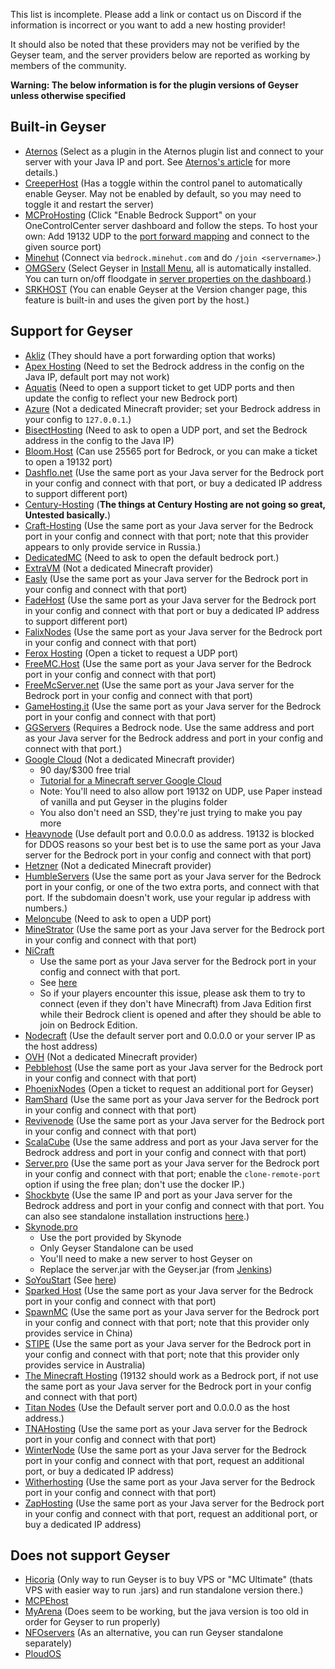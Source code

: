 This list is incomplete. Please add a link or contact us on Discord if the information is incorrect or you want to add a new hosting provider!

It should also be noted that these providers may not be verified by the Geyser team, and the server providers below are reported as working by members of the community.

**Warning: The below information is for the plugin versions of Geyser unless otherwise specified**

## Built-in Geyser
* [Aternos](https://aternos.org/) (Select as a plugin in the Aternos plugin list and connect to your server with your Java IP and port. See [Aternos's article](https://support.aternos.org/hc/en-us/articles/360051047631) for more details.)
* [CreeperHost](https://www.creeperhost.net/) (Has a toggle within the control panel to automatically enable Geyser. May not be enabled by default, so you may need to toggle it and restart the server)
* [MCProHosting](https://mcprohosting.com/) (Click "Enable Bedrock Support" on your OneControlCenter server dashboard and follow the steps. To host your own: Add 19132 UDP to the [port forward mapping](https://clients.mcprohosting.com/index.php?rp=/knowledgebase/379/Firewall-and-Port-Management.html) and connect to the given source port)
* [Minehut](https://minehut.com/) (Connect via `bedrock.minehut.com` and do `/join <servername>`.)
* [OMGServ](https://www.omgserv.com/en/) (Select Geyser in [Install Menu](https://i.imgur.com/Gewpsrq.png), all is automatically installed. You can turn on/off floodgate in [server properties on the dashboard](https://i.imgur.com/jg5mzNj.png).)
* [SRKHOST](https://www.srkhost.eu/) (You can enable Geyser at the Version changer page, this feature is built-in and uses the given port by the host.)

## Support for Geyser
* [Akliz](https://www.akliz.net/) (They should have a port forwarding option that works)
* [Apex Hosting](https://apexminecrafthosting.com/) (Need to set the Bedrock address in the config on the Java IP, default port may not work)
* [Aquatis](https://aquatis.host/) (Need to open a support ticket to get UDP ports and then update the config to reflect your new Bedrock port)
* [Azure](https://azure.microsoft.com/) (Not a dedicated Minecraft provider; set your Bedrock address in your config to `127.0.0.1`.)
* [BisectHosting](https://www.bisecthosting.com/) (Need to ask to open a UDP port, and set the Bedrock address in the config to the Java IP)
* [Bloom.Host](https://www.bloom.host/) (Can use 25565 port for Bedrock, or you can make a ticket to open a 19132 port)
* [Dashflo.net](https://dashflo.net/) (Use the same port as your Java server for the Bedrock port in your config and connect with that port, or buy a dedicated IP address to support different port)
* [Century-Hosting](https://century-hosting.com) (**The things at Century Hosting are not going so great, Untested basically.**)
* [Craft-Hosting](https://craft-hosting.ru/) (Use the same port as your Java server for the Bedrock port in your config and connect with that port; note that this provider appears to only provide service in Russia.)
* [DedicatedMC](https://dedicatedmc.io/) (Need to ask to open the default bedrock port.)
* [ExtraVM](https://extravm.com/) (Not a dedicated Minecraft provider)
* [Easly](https://easlyhost.com) (Use the same port as your Java server for the Bedrock port in your config and connect with that port)
* [FadeHost](https://fadehost.com/) (Use the same port as your Java server for the Bedrock port in your config and connect with that port or buy a dedicated IP address to support different port)
* [FalixNodes](https://falixnodes.net/) (Use the same port as your Java server for the Bedrock port in your config and connect with that port)
* [Ferox Hosting](https://feroxhosting.nl) (Open a ticket to request a UDP port)
* [FreeMC.Host](https://freemc.host/) (Use the same port as your Java server for the Bedrock port in your config and connect with that port)
* [FreeMcServer.net](https://freemcserver.net) (Use the same port as your Java server for the Bedrock port in your config and connect with that port)
* [GameHosting.it](https://www.gamehosting.it/) (Use the same port as your Java server for the Bedrock port in your config and connect with that port)
* [GGServers](https://ggservers.com/) (Requires a Bedrock node. Use the same address and port as your Java server for the Bedrock address and port in your config and connect with that port.)
* [Google Cloud](https://cloud.google.com/) (Not a dedicated Minecraft provider)
  - 90 day/$300 free trial
  - [Tutorial for a Minecraft server Google Cloud](https://cloud.google.com/solutions/gaming/minecraft-server)
  - Note: You'll need to also allow port 19132 on UDP, use Paper instead of vanilla and put Geyser in the plugins folder
  - You also don't need an SSD, they're just trying to make you pay more
* [Heavynode](https://www.heavynode.com/) (Use default port and 0.0.0.0 as address. 19132 is blocked for DDOS reasons so your best bet is to use the same port as your Java server for the Bedrock port in your config and connect with that port)
* [Hetzner](https://hetzner.com) (Not a dedicated Minecraft provider)
* [HumbleServers](https://humbleservers.com/) (Use the same port as your Java server for the Bedrock port in your config, or one of the two extra ports, and connect with that port. If the subdomain doesn't work, use your regular ip address with numbers.)
* [Meloncube](https://www.meloncube.net/) (Need to ask to open a UDP port)
* [MineStrator](https://minestrator.com/) (Use the same port as your Java server for the Bedrock port in your config and connect with that port)
* [NiCraft](https://www.ni-host.com/)
  - Use the same port as your Java server for the Bedrock port in your config and connect with that port.
  - See [here](https://github.com/GeyserMC/Geyser/wiki/Common-Issues#bedrock-players-can-connect-after-hitting-the-server-on-a-tcp-port-eg-on-java-or-a-website-on-the-same-server)
  - So if your players encounter this issue, please ask them to try to connect (even if they don't have Minecraft) from Java Edition first while their Bedrock client is opened and after they should be able to join on Bedrock Edition.
* [Nodecraft](https://nodecraft.com) (Use the default server port and 0.0.0.0 or your server IP as the host address)
* [OVH](https://www.ovh.com/) (Not a dedicated Minecraft provider)
* [Pebblehost](https://pebblehost.com/) (Use the same port as your Java server for the Bedrock port in your config and connect with that port)
* [PhoenixNodes](https://phoenixnodes.com) (Open a ticket to request an additional port for Geyser)
* [RamShard](https://ramshard.com/) (Use the same port as your Java server for the Bedrock port in your config and connect with that port)
* [Revivenode](https://revivenode.com/) (Use the same port as your Java server for the Bedrock port in your config and connect with that port)
* [ScalaCube](https://scalacube.com/) (Use the same address and port as your Java server for the Bedrock address and port in your config and connect with that port)
* [Server.pro](https://server.pro) (Use the same port as your Java server for the Bedrock port in your config and connect with that port; enable the `clone-remote-port` option if using the free plan; don't use the docker IP.)
* [Shockbyte](https://shockbyte.com/) (Use the same IP and port as your Java server for the Bedrock address and port in your config and connect with that port. You can also see standalone installation instructions [here](https://shockbyte.com/billing/knowledgebase/173/Introduction-to-GeyserMCorDragonProxy-How-GeyserMC-Works.html).)
* [Skynode.pro](https://skynode.pro/)
  - Use the port provided by Skynode
  - Only Geyser Standalone can be used
  - You'll need to make a new server to host Geyser on
  - Replace the server.jar with the Geyser.jar (from [Jenkins](https://ci.nukkitx.com/job/GeyserMC/job/Geyser/job/master/))
* [SoYouStart](https://www.soyoustart.com) (See [here](https://github.com/GeyserMC/Geyser/wiki/Common-Issues#bedrock-players-can-connect-after-hitting-the-server-on-a-tcp-port-eg-on-java-or-a-website-on-the-same-server))
* [Sparked Host](https://sparkedhost.com) (Use the same port as your Java server for the Bedrock port in your config and connect with that port)
* [SpawnMC](https://spawnmc.net/) (Use the same port as your Java server for the Bedrock port in your config and connect with that port; note that this provider only provides service in China)
* [STIPE](https://stipe.com.au/) (Use the same port as your Java server for the Bedrock port in your config and connect with that port; note that this provider only provides service in Australia)
* [The Minecraft Hosting](https://theminecrafthosting.com/) (19132 should work as a Bedrock port, if not use the same port as your Java server for the Bedrock port in your config and connect with that port)
* [Titan Nodes](https://titannodes.com/) (Use the Default server port and 0.0.0.0 as the host address.)
* [TNAHosting](https://tnahosting.net/) (Use the same port as your Java server for the Bedrock port in your config and connect with that port)
* [WinterNode](https://winternode.com) (Use the same port as your Java server for the Bedrock port in your config and connect with that port, request an additional port, or buy a dedicated IP address)
* [Witherhosting](https://witherhosting.com/) (Use the same port as your Java server for the Bedrock port in your config and connect with that port)
* [ZapHosting](https://zap-hosting.com/en/) (Use the same port as your Java server for the Bedrock port in your config and connect with that port, request an additional port, or buy a dedicated IP address)

## Does not support Geyser
* [Hicoria](https://hicoria.com/en/) (Only way to run Geyser is to buy VPS or "MC Ultimate" (thats VPS with easier way to run .jars) and run standalone version there.)
* [MCPEhost](https://mcpehost.ru/)
* [MyArena](https://www.myarena.ru/) (Does seem to be working, but the java version is too old in order for Geyser to run properly)
* [NFOservers](https://nfoservers.com/) (As an alternative, you can run Geyser standalone separately)
* [PloudOS](https://ploudos.com/)
